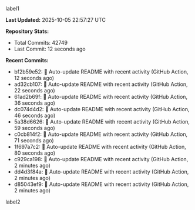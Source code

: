 
label1 
<!-- ACTIVITY_START -->
**Last Updated:** 2025-10-05 22:57:27 UTC

**Repository Stats:**
- Total Commits: 42749
- Last Commit: 12 seconds ago

**Recent Commits:**
- bf2b59e52: 🤖 Auto-update README with recent activity (GitHub Action, 12 seconds ago)
- ad32cb107: 🤖 Auto-update README with recent activity (GitHub Action, 22 seconds ago)
- 61ad2b69f: 🤖 Auto-update README with recent activity (GitHub Action, 36 seconds ago)
- dc074d4d2: 🤖 Auto-update README with recent activity (GitHub Action, 46 seconds ago)
- 5a38d6626: 🤖 Auto-update README with recent activity (GitHub Action, 59 seconds ago)
- c0cb814f2: 🤖 Auto-update README with recent activity (GitHub Action, 71 seconds ago)
- 1f697a7c2: 🤖 Auto-update README with recent activity (GitHub Action, 80 seconds ago)
- c929ca198: 🤖 Auto-update README with recent activity (GitHub Action, 2 minutes ago)
- dd4d3f84a: 🤖 Auto-update README with recent activity (GitHub Action, 2 minutes ago)
- d85043ef9: 🤖 Auto-update README with recent activity (GitHub Action, 2 minutes ago)
<!-- ACTIVITY_END -->

label2
